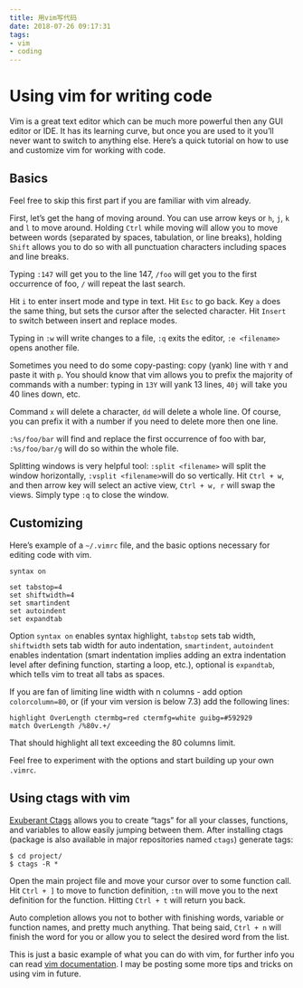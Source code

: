 ```yaml
---
title: 用vim写代码
date: 2018-07-26 09:17:31
tags: 
- vim
- coding
---
```




# Using vim for writing code

Vim is a great text editor which can be much more powerful then any GUI editor or IDE. It has its learning curve, but once you are used to it you’ll never want to switch to anything else. Here’s a quick tutorial on how to use and customize vim for working with code.

<!--more-->

## Basics

Feel free to skip this first part if you are familiar with vim already.

First, let’s get the hang of moving around. You can use arrow keys or `h`, `j`, `k` and `l` to move around. Holding `Ctrl` while moving will allow you to move between words (separated by spaces, tabulation, or line breaks), holding `Shift` allows you to do so with all punctuation characters including spaces and line breaks.

Typing `:147` will get you to the line 147, `/foo` will get you to the first occurrence of foo, `/` will repeat the last search.

Hit `i` to enter insert mode and type in text. Hit `Esc` to go back. Key `a` does the same thing, but sets the cursor after the selected character. Hit `Insert` to switch between insert and replace modes.

Typing in `:w` will write changes to a file, `:q` exits the editor, `:e <filename>` opens another file.

Sometimes you need to do some copy-pasting: copy (yank) line with `Y` and paste it with `p`. You should know that vim allows you to prefix the majority of commands with a number: typing in `13Y` will yank 13 lines, `40j` will take you 40 lines down, etc.

Command `x` will delete a character, `dd` will delete a whole line. Of course, you can prefix it with a number if you need to delete more then one line.

`:%s/foo/bar` will find and replace the first occurrence of foo with bar, `:%s/foo/bar/g` will do so within the whole file.

Splitting windows is very helpful tool: `:split <filename>` will split the window horizontally, `:vsplit <filename>`will do so vertically. Hit `Ctrl + w`, and then arrow key will select an active view, `Ctrl + w, r` will swap the views. Simply type `:q` to close the window.

## Customizing

Here’s example of a `~/.vimrc` file, and the basic options necessary for editing code with vim.

```
syntax on

set tabstop=4
set shiftwidth=4
set smartindent
set autoindent
set expandtab
```

Option `syntax on` enables syntax highlight, `tabstop` sets tab width, `shiftwidth` sets tab width for auto indentation, `smartindent`, `autoindent` enables indentation (smart indentation implies adding an extra indentation level after defining function, starting a loop, etc.), optional is `expandtab`, which tells vim to treat all tabs as spaces.

If you are fan of limiting line width with n columns - add option `colorcolumn=80`, or (if your vim version is below 7.3) add the following lines:

```
highlight OverLength ctermbg=red ctermfg=white guibg=#592929
match OverLength /%80v.+/
```

That should highlight all text exceeding the 80 columns limit.

Feel free to experiment with the options and start building up your own `.vimrc`.

## Using ctags with vim

[Exuberant Ctags](http://ctags.sourceforge.net/) allows you to create “tags” for all your classes, functions, and variables to allow easily jumping between them. After installing ctags (package is also available in major repositories named `ctags`) generate tags:

```
$ cd project/
$ ctags -R *
```

Open the main project file and move your cursor over to some function call. Hit `Ctrl + ]` to move to function definition, `:tn` will move you to the next definition for the function. Hitting `Ctrl + t` will return you back.

Auto completion allows you not to bother with finishing words, variable or function names, and pretty much anything. That being said, `Ctrl + n` will finish the word for you or allow you to select the desired word from the list.

This is just a basic example of what you can do with vim, for further info you can read [vim documentation](http://www.vim.org/docs.php). I may be posting some more tips and tricks on using vim in future.